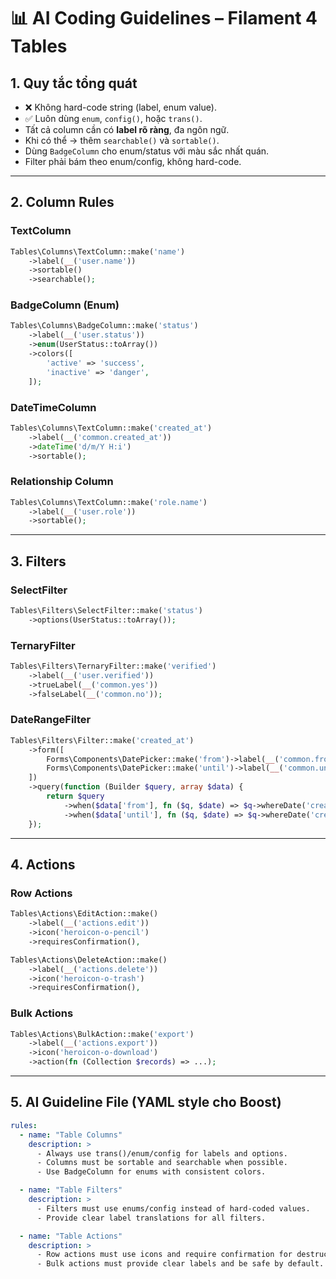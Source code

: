 # 📊 AI Coding Guidelines – Filament 4 Tables

## 1. Quy tắc tổng quát

* ❌ Không hard-code string (label, enum value).
* ✅ Luôn dùng `enum`, `config()`, hoặc `trans()`.
* Tất cả column cần có **label rõ ràng**, đa ngôn ngữ.
* Khi có thể → thêm `searchable()` và `sortable()`.
* Dùng `BadgeColumn` cho enum/status với màu sắc nhất quán.
* Filter phải bám theo enum/config, không hard-code.

---

## 2. Column Rules

### TextColumn

```php
Tables\Columns\TextColumn::make('name')
    ->label(__('user.name'))
    ->sortable()
    ->searchable();
```

### BadgeColumn (Enum)

```php
Tables\Columns\BadgeColumn::make('status')
    ->label(__('user.status'))
    ->enum(UserStatus::toArray())
    ->colors([
        'active' => 'success',
        'inactive' => 'danger',
    ]);
```

### DateTimeColumn

```php
Tables\Columns\TextColumn::make('created_at')
    ->label(__('common.created_at'))
    ->dateTime('d/m/Y H:i')
    ->sortable();
```

### Relationship Column

```php
Tables\Columns\TextColumn::make('role.name')
    ->label(__('user.role'))
    ->sortable();
```

---

## 3. Filters

### SelectFilter

```php
Tables\Filters\SelectFilter::make('status')
    ->options(UserStatus::toArray());
```

### TernaryFilter

```php
Tables\Filters\TernaryFilter::make('verified')
    ->label(__('user.verified'))
    ->trueLabel(__('common.yes'))
    ->falseLabel(__('common.no'));
```

### DateRangeFilter

```php
Tables\Filters\Filter::make('created_at')
    ->form([
        Forms\Components\DatePicker::make('from')->label(__('common.from')),
        Forms\Components\DatePicker::make('until')->label(__('common.until')),
    ])
    ->query(function (Builder $query, array $data) {
        return $query
            ->when($data['from'], fn ($q, $date) => $q->whereDate('created_at', '>=', $date))
            ->when($data['until'], fn ($q, $date) => $q->whereDate('created_at', '<=', $date));
    });
```

---

## 4. Actions

### Row Actions

```php
Tables\Actions\EditAction::make()
    ->label(__('actions.edit'))
    ->icon('heroicon-o-pencil')
    ->requiresConfirmation(),

Tables\Actions\DeleteAction::make()
    ->label(__('actions.delete'))
    ->icon('heroicon-o-trash')
    ->requiresConfirmation(),
```

### Bulk Actions

```php
Tables\Actions\BulkAction::make('export')
    ->label(__('actions.export'))
    ->icon('heroicon-o-download')
    ->action(fn (Collection $records) => ...);
```

---

## 5. AI Guideline File (YAML style cho Boost)

```yaml
rules:
  - name: "Table Columns"
    description: >
      - Always use trans()/enum/config for labels and options.
      - Columns must be sortable and searchable when possible.
      - Use BadgeColumn for enums with consistent colors.

  - name: "Table Filters"
    description: >
      - Filters must use enums/config instead of hard-coded values.
      - Provide clear label translations for all filters.

  - name: "Table Actions"
    description: >
      - Row actions must use icons and require confirmation for destructive ops.
      - Bulk actions must provide clear labels and be safe by default.
```
